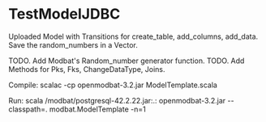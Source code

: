 # TestModelJDBC

Uploaded Model with Transitions for create_table, add_columns, add_data.
Save the random_numbers in a Vector.

TODO. Add Modbat's Random_number generator function.
TODO. Add Methods for Pks, Fks, ChangeDataType, Joins.

Compile: scalac -cp openmodbat-3.2.jar ModelTemplate.scala

Run: scala /modbat/postgresql-42.2.22.jar:.:  openmodbat-3.2.jar --classpath=. modbat.ModelTemplate -n=1
